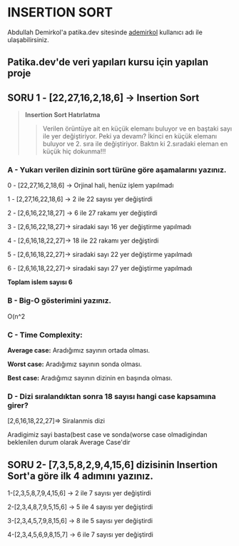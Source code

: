 # INSERTION SORT

Abdullah Demirkol'a patika.dev sitesinde [ademirkol](https://app.patika.dev/ademirkol) kullanıcı adı ile ulaşabilirsiniz.

## Patika.dev'de veri yapıları kursu için yapılan proje


## **SORU 1 -** [22,27,16,2,18,6] -> Insertion Sort

> **Insertion Sort Hatırlatma** 
> >Verilen örüntüye ait en küçük elemanı buluyor ve en baştaki sayı ile yer değiştiriyor. Peki ya devamı? İkinci en küçük elemanı buluyor ve 2. sıra ile değiştiriyor. Baktın ki 2.sıradaki eleman en küçük hiç dokunma!!!

### A - Yukarı verilen dizinin sort türüne göre aşamalarını yazınız.

0 - [22,27,16,2,18,6] -> Orjinal hali, henüz işlem yapılmadı

1 - [2,27,16,22,18,6] -> 2 ile 22 sayısı yer değiştirdi

2 - [2,6,16,22,18,27] -> 6 ile 27 rakamı yer değiştirdi

3 - [2,6,16,22,18,27]-> siradaki sayı 16 yer değiştirme yapılmadı

4 - [2,6,16,18,22,27]-> 18 ile 22 rakamı yer değiştirdi

5 - [2,6,16,18,22,27]-> siradaki sayı 22 yer değiştirme yapılmadı

6 - [2,6,16,18,22,27]-> siradaki sayı 27 yer değiştirme yapılmadı 

**Toplam islem sayısı 6**

### B - Big-O gösterimini yazınız.

O(n^2

### C - Time Complexity:

**Average case:** Aradığımız sayının ortada olması.

**Worst case:** Aradığımız sayının sonda olması.

**Best case:** Aradığımız sayının dizinin en başında olması.


### D - Dizi sıralandıktan sonra 18 sayısı hangi case kapsamına girer?

[2,6,16,18,22,27]=> Siralanmis dizi

Aradigimiz sayi basta(best case ve sonda(worse case olmadigindan beklenilen durum olarak Average Case'dir

## **SORU 2-** [7,3,5,8,2,9,4,15,6] dizisinin Insertion Sort'a göre ilk 4 adımını yazınız.

1-[2,3,5,8,7,9,4,15,6] -> 2 ile 7 sayısı yer değiştirdi

2-[2,3,4,8,7,9,5,15,6] -> 5 ile 4 sayısı yer değiştirdi

3-[2,3,4,5,7,9,8,15,6] -> 8 ile 5 sayısı yer değiştirdi

4-[2,3,4,5,6,9,8,15,7] -> 6 ile 7 sayısı yer değiştirdi